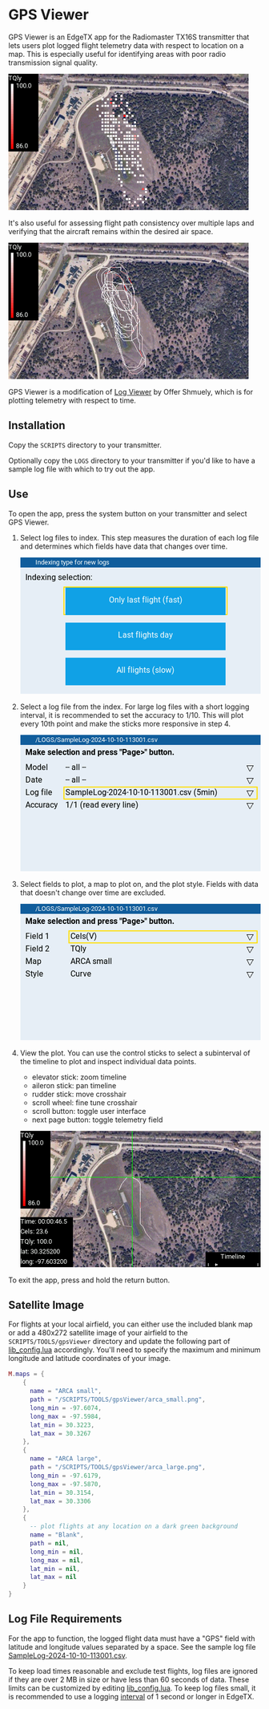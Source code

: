 # GPS Viewer

GPS Viewer is an EdgeTX app for the Radiomaster TX16S transmitter that lets users plot logged flight telemetry data with respect to location on a map.  This is especially useful for identifying areas with poor radio transmission signal quality. 

![screenshot](images/screenshot_points.png)

It's also useful for assessing flight path consistency over multiple laps and verifying that the aircraft remains within the desired air space.

![screenshot](images/screenshot_curve.png)

GPS Viewer is a modification of [Log Viewer](https://github.com/offer-shmuely/edgetx-x10-scripts/wiki/LogViewer) by Offer Shmuely, which is for plotting telemetry with respect to time.

## Installation

Copy the `SCRIPTS` directory to your transmitter.

Optionally copy the `LOGS` directory to your transmitter if you'd like to have a sample log file with which to try out the app.

## Use

To open the app, press the system button on your transmitter and select GPS Viewer.

1. Select log files to index.  This step measures the duration of each log file and determines which fields have data
 that changes over time.

    ![screenshot](images/step_01.png)

2. Select a log file from the index.  For large log files with a short logging interval, it is recommended to set the accuracy to 1/10.  This will plot every 10th point and make the sticks more responsive in step 4.

    ![screenshot](images/step_02.png)

3. Select fields to plot, a map to plot on, and the plot style.  Fields with data that doesn't change over time are excluded.

    ![screenshot](images/step_03.png)

4. View the plot.  You can use the control sticks to select a subinterval of the timeline to plot and inspect individual data points.

    - elevator stick: zoom timeline
    - aileron stick: pan timeline
    - rudder stick: move crosshair
    - scroll wheel: fine tune crosshair
    - scroll button: toggle user interface
    - next page button: toggle telemetry field

    ![screenshot](images/step_04.png)

To exit the app, press and hold the return button.

## Satellite Image

For flights at your local airfield, you can either use the included blank map or add a 480x272 satellite image of your airfield to the `SCRIPTS/TOOLS/gpsViewer` directory and update the following part of [lib_config.lua](SCRIPTS/TOOLS/gpsViewer/lib_config.lua) accordingly.  You'll need to specify the maximum and minimum longitude and latitude coordinates of your image.

```lua
M.maps = {
    {
      name = "ARCA small",
      path = "/SCRIPTS/TOOLS/gpsViewer/arca_small.png",
      long_min = -97.6074,
      long_max = -97.5984,
      lat_min = 30.3223,
      lat_max = 30.3267
    },
    {
      name = "ARCA large",
      path = "/SCRIPTS/TOOLS/gpsViewer/arca_large.png",
      long_min = -97.6179,
      long_max = -97.5870,
      lat_min = 30.3154,
      lat_max = 30.3306
    },
    {
      -- plot flights at any location on a dark green background
      name = "Blank",
      path = nil,
      long_min = nil,
      long_max = nil,
      lat_min = nil,
      lat_max = nil
    }
}
```

## Log File Requirements

For the app to function, the logged flight data must have a "GPS" field with latitude and longitude values separated by a space.  See the sample log file [SampleLog-2024-10-10-113001.csv](LOGS/SampleLog-2024-10-10-113001.csv).

To keep load times reasonable and exclude test flights, log files are ignored if they are over 2 MB in size or have less than 60 seconds of data.  These limits can be customized by editing [lib_config.lua](SCRIPTS/TOOLS/gpsViewer/lib_config.lua).  To keep log files small, it is recommended to use a logging [interval](https://manual.edgetx.org/color-radios/model-settings/special-functions) of 1 second or longer in EdgeTX.